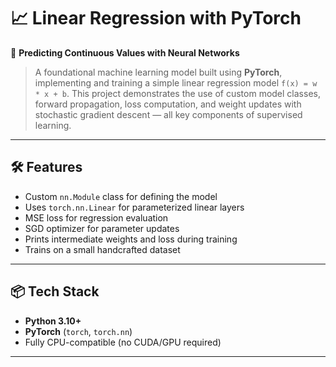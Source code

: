 # 📈 Linear Regression with PyTorch  
🧠 **Predicting Continuous Values with Neural Networks**  
> A foundational machine learning model built using **PyTorch**, implementing and training a simple linear regression model `f(x) = w * x + b`. This project demonstrates the use of custom model classes, forward propagation, loss computation, and weight updates with stochastic gradient descent — all key components of supervised learning.

---

## 🛠️ Features  
- Custom `nn.Module` class for defining the model  
- Uses `torch.nn.Linear` for parameterized linear layers  
- MSE loss for regression evaluation  
- SGD optimizer for parameter updates  
- Prints intermediate weights and loss during training  
- Trains on a small handcrafted dataset

---

## 📦 Tech Stack  
- **Python 3.10+**  
- **PyTorch** (`torch`, `torch.nn`)  
- Fully CPU-compatible (no CUDA/GPU required)

---
